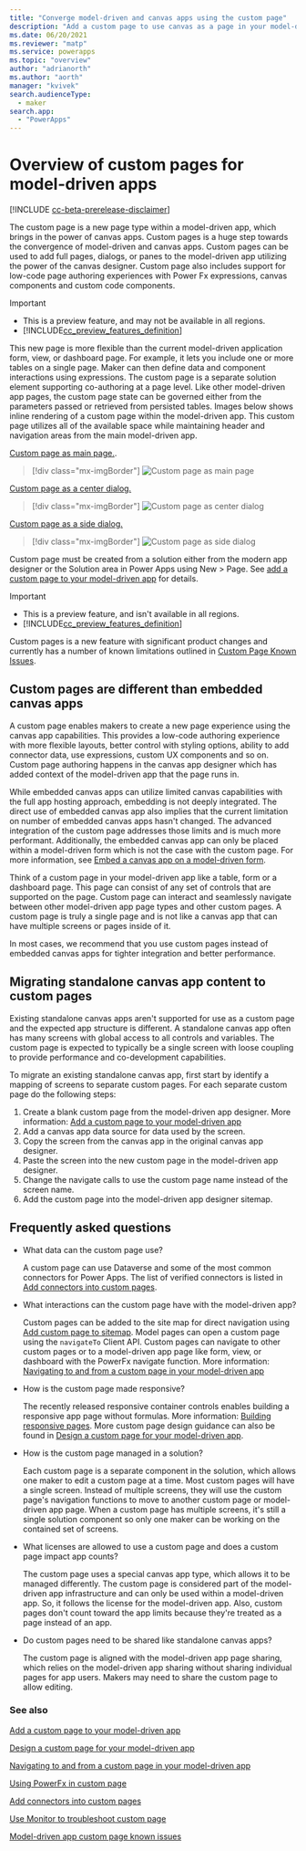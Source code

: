 ```yaml
---
title: "Converge model-driven and canvas apps using the custom page"
description: "Add a custom page to use canvas as a page in your model-driven app" 
ms.date: 06/20/2021
ms.reviewer: "matp"
ms.service: powerapps
ms.topic: "overview"
author: "adrianorth"
ms.author: "aorth"
manager: "kvivek"
search.audienceType: 
  - maker
search.app: 
  - "PowerApps"
---
```

# Overview of custom pages for model-driven apps

[!INCLUDE [cc-beta-prerelease-disclaimer](../../includes/cc-beta-prerelease-disclaimer.md)]


The custom page is a new page type within a model-driven app, which brings in the power of canvas apps. Custom pages is a huge step towards the convergence of model-driven and canvas apps. Custom pages can be used to add full pages, dialogs, or panes to the model-driven app utilizing the power of the canvas designer. Custom page also includes support for low-code page authoring experiences with Power Fx expressions, canvas components and custom code components. 

  > [!IMPORTANT]
  > - This is a preview feature, and may not be available in all regions.
  > - [!INCLUDE[cc_preview_features_definition](../../includes/cc-preview-features-definition.md)]

This new page is more flexible than the current model-driven application form, view, or dashboard page. For example, it lets you include one or more tables on a single page. Maker can then define data and component interactions using expressions. The custom page is a separate solution element supporting co-authoring at a page level. Like other model-driven app pages, the custom page state can be governed either from the parameters passed or retrieved from persisted tables.
Images below shows inline rendering of a custom page within the model-driven app. This custom page utilizes all of the available space while maintaining header and navigation areas from the main model-driven app. 

[Custom page as main page.](/powerapps/maker/model-driven-apps/add-page-to-model-app).

  > [!div class="mx-imgBorder"]
  > ![Custom page as main page](media/model-app-page-overview/page-inline-model-app.png "Custom page as main page")

[Custom page as a center dialog.](/powerapps/maker/model-driven-apps/navigate-page-examples#open-as-a-centered-dialog)

  > [!div class="mx-imgBorder"]
  > ![Custom page as center dialog](media/model-app-page-overview/page-center-dialog-model-app.png "Custom page as center dialog")

[Custom page as a side dialog.](/powerapps/maker/model-driven-apps/navigate-page-examples#open-as-a-side-dialog)

  > [!div class="mx-imgBorder"]
  > ![Custom page as side dialog](media/model-app-page-overview/page-side-dialog-model-app.png "Custom page as side dialog")
  > 

Custom page must be created from a solution either from the modern app designer or the Solution area in Power Apps using New > Page. See [add a custom page to your model-driven app](add-page-to-model-app.md) for details.

  > [!IMPORTANT]
  > - This is a preview feature, and isn't available in all regions.
  > - [!INCLUDE[cc_preview_features_definition](../../includes/cc-preview-features-definition.md)]

Custom pages is a new feature with significant product changes and currently has a number of known limitations outlined in [Custom Page Known Issues](model-app-page-issues.md).

## Custom pages are different than embedded canvas apps

A custom page enables makers to create a new page experience using the canvas app capabilities. This provides a low-code authoring experience with more flexible layouts, better control with styling options, ability to add connector data, use expressions, custom UX components and so on. Custom page authoring happens in the canvas app designer which has  added context of the model-driven app that the page runs in.

While embedded canvas apps can utilize limited canvas capabilities with the full app hosting approach, embedding is not deeply integrated. The direct use of embedded canvas app also implies that the current limitation on number of embedded canvas apps hasn't changed. The advanced integration of the custom page addresses those limits and is much more performant. Additionally, the embedded canvas app can only be placed within a model-driven form which is not the case with the custom page. For more information, see [Embed a canvas app on a model-driven form](embed-canvas-app-in-form.md).

Think of a custom page in your model-driven app like a table, form or a dashboard page. This page can consist of any set of controls that are supported on the page. Custom page can interact and seamlessly navigate between other model-driven app page types and other custom pages. A custom page is truly a single page and is not like a canvas app that can have multiple screens or pages inside of it. 

In most cases, we recommend that you use custom pages instead of embedded canvas apps for tighter integration and better performance. 


## Migrating standalone canvas app content to custom pages

Existing standalone canvas apps aren't supported for use as a custom page and the expected app structure is different. A standalone canvas app often has many screens with global access to all controls and variables. The custom page is expected to typically be a single screen with loose coupling to provide performance and co-development capabilities.

To migrate an existing standalone canvas app, first start by identify a mapping of screens to separate custom pages. For each separate custom page do the following steps:

1. Create a blank custom page from the model-driven app designer. More information: [Add a custom page to your model-driven app](add-page-to-model-app.md)
1. Add a canvas app data source for data used by the screen.
1. Copy the screen from the canvas app in the original canvas app designer.
1. Paste the screen into the new custom page in the model-driven app designer.
1. Change the navigate calls to use the custom page name instead of the screen name.
1. Add the custom page into the model-driven app designer sitemap.

## Frequently asked questions

* What data can the custom page use?

  A custom page can use Dataverse and some of the most common connectors for Power Apps. The list of verified connectors is listed in [Add connectors into custom pages](page-data-connectors.md).

* What interactions can the custom page have with the model-driven app?

  Custom pages can be added to the site map for direct navigation using [Add custom page to sitemap](add-page-to-model-app.md#add-existing-custom-page-into-model-driven-app-sitemap). Model pages can open a custom page using the `navigateTo` Client API. Custom pages can navigate to other custom pages or to a model-driven app page like form, view, or dashboard with the PowerFx navigate function. More information: [Navigating to and from a custom page in your model-driven app](navigate-page-examples.md)

* How is the custom page made responsive?

  The recently released responsive container controls enables building a responsive app page without formulas. More information: [Building responsive pages](../canvas-apps/build-responsive-apps.md).  More custom page design guidance can also be found in [Design a custom page for your model-driven app](design-page-for-model-app.md).

* How is the custom page managed in a solution?

  Each custom page is a separate component in the solution, which allows one maker to edit a custom page at a time.  Most custom pages will have a single screen. Instead of multiple screens, they will use the custom page's navigation functions to move to another custom page or model-driven app page. When a custom page has multiple screens, it's still a single solution component so only one maker can be working on the contained set of screens.

* What licenses are allowed to use a custom page and does a custom page impact app counts?

  The custom page uses a special canvas app type, which allows it to be managed differently. The custom page is considered part of the model-driven app infrastructure and can only be used within a model-driven app. So, it follows the license for the model-driven app. Also, custom pages don't count toward the app limits because they're treated as a page instead of an app.

* Do custom pages need to be shared like standalone canvas apps?

  The custom page is aligned with the model-driven app page sharing, which relies on the model-driven app sharing without sharing individual pages for app users. Makers may need to share the custom page to allow editing.

### See also

[Add a custom page to your model-driven app](add-page-to-model-app.md)

[Design a custom page for your model-driven app](design-page-for-model-app.md)

[Navigating to and from a custom page in your model-driven app](navigate-page-examples.md)

[Using PowerFx in custom page](page-powerfx-in-model-app.md)

[Add connectors into custom pages](page-data-connectors.md)

[Use Monitor to troubleshoot custom page](monitor-page-checker.md)

[Model-driven app custom page known issues](model-app-page-issues.md)
